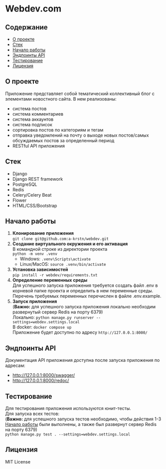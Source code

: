 # Webdev.com

## Содержание
- [О проекте](#о-проекте)
- [Стек](#стек)
- [Начало работы](#начало-работы)
- [Эндпоинты API](#эндпоинты-api)
- [Тестирование](#тестирование)
- [Лицензия](#лицензия)

## О проекте
Приложение представляет собой тематический коллективный блог с элементами новостного сайта.
В нем реализованы:
- система постов
- система комментариев
- система аккаунтов
- система подписок
- сортировка постов по категориям и тегам
- отправка уведомлений на почту о выходе новых постов/самых обсуждаемых постов за определенный период
- RESTful API приложения

## Стек
- Django
- Django REST framework
- PostgreSQL
- Redis
- Celery/Celery Beat
- Flower
- HTML/CSS/Bootstrap

## Начало работы
1. **Клонирование приложения**<br>
   `git clone git@github.com:a-krstn/webdev.git`
2. **Создание виртуального окружения и его активация**<br>
   В командной строке из директории проекта<br>
   `python -m venv .venv`<br>
   - Windows: `.venv\Scripts\activate`<br>
   - Linux/MacOS: `source .venv/bin/activate`
3. **Установка зависимостей**<br>
   `pip install -r webdev/requirements.txt`
4. **Определение переменных среды**<br>
   Для успешного запуска приложения требуется создать файл .env
   в корневой папке проекта и определить в нем переменные среды. Перечень требуемых переменных
   перечислен в файле .env.example.
5. **Запуск приложения**<br>
   (**Важно:** для успешного запуска приложения локально необходим
   развернутый сервер Redis на порту 6379)<br>
   Локально: `python manage.py runserver --settings=webdev.settings.local`<br>
   В docker: `docker compose up`<br>
   Приложение будет доступно по адресу `http://127.0.0.1:8000/`

## Эндпоинты API
Документация API приложения доступна после запуска приложения
по адресам:
- http://127.0.0.1:8000/swagger/
- http://127.0.0.1:8000/redoc/

## Тестирование
Для тестирования приложения используются юнит-тесты.<br>
Для запуска всех тестов:<br>
(**Важно:** для успешного запуска тестов необходимо, чтобы действия 1-3
[Начало работы](#начало-работы) были выполнены, а также был развернут
сервер Redis на порту 6379)<br>
`python manage.py test . --settings=webdev.settings.local`

## Лицензия
MIT License
